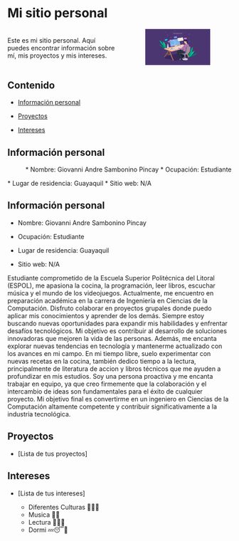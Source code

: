 # Mi sitio personal
<div style="display: flex; align-items: center; justify-content: space-between;">
  <div style="flex: 1; padding-right: 20px;">
    Este es mi sitio personal. Aquí puedes encontrar información sobre mí, mis proyectos y mis intereses.
  </div>
  <div style="flex: 1; text-align: center;">
    <a href="https://www.hostinger.es/tutoriales/wp-content/uploads/sites/7/2018/07/aprender-programar-gratis.webp">
      <img width="60%" src="tempo-programação.png" />
    </a>
  </div>
</div>

## Contenido

* [Información personal](#información-personal)

* [Proyectos](#proyectos)

* [Intereses](#intereses)
  
  

## Información personal

<p align= "right">
* Nombre: Giovanni Andre Sambonino Pincay
* Ocupación: Estudiante
</p>
<p align= "Left">
* Lugar de residencia: Guayaquil 
* Sitio web: N/A
</p>
  

## Información personal

* Nombre: Giovanni Andre Sambonino Pincay

* Ocupación: Estudiante

* Lugar de residencia: Guayaquil 

* Sitio web: N/A

Estudiante comprometido de la Escuela Superior Politécnica del Litoral (ESPOL), me apasiona la cocina, la programación, leer libros, escuchar música y el mundo de los videojuegos. Actualmente, me encuentro en preparación académica en la carrera de Ingeniería en Ciencias de la Computación. Disfruto colaborar en proyectos grupales donde puedo aplicar mis conocimientos y aprender de los demás. Siempre estoy buscando nuevas oportunidades para expandir mis habilidades y enfrentar desafíos tecnológicos. Mi objetivo es contribuir al desarrollo de soluciones innovadoras que mejoren la vida de las personas. Además, me encanta explorar nuevas tendencias en tecnología y mantenerme actualizado con los avances en mi campo. En mi tiempo libre, suelo experimentar con nuevas recetas en la cocina, también dedico tiempo a la lectura, principalmente de literatura de accion y libros técnicos que me ayuden a profundizar en mis estudios. Soy una persona proactiva y me encanta trabajar en equipo, ya que creo firmemente que la colaboración y el intercambio de ideas son fundamentales para el éxito de cualquier proyecto. Mi objetivo final es convertirme en un ingeniero en Ciencias de la Computación altamente competente y contribuir significativamente a la industria tecnológica.

## Proyectos

* [Lista de tus proyectos]

## Intereses

* [Lista de tus intereses]
  
   * Diferentes Culturas 🧝🧙🧛
   * Musica 🎼🎸
   * Lectura 📕📖📗
   * Dormi 💤😴🛌

